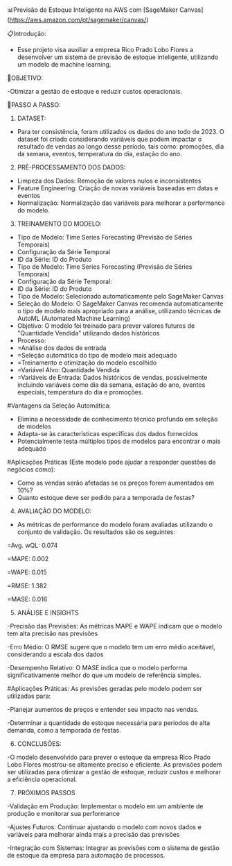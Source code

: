 📊Previsão de Estoque Inteligente na AWS com [SageMaker Canvas] (https://aws.amazon.com/pt/sagemaker/canvas/)

📋Introdução:

- Esse projeto visa auxiliar a empresa Rico Prado Lobo Flores a desenvolver um sistema de previsão de estoque inteligente, utilizando um modelo de machine learning.

🎯OBJETIVO:

-Otimizar a gestão de estoque e reduzir custos operacionais.

🚀PASSO A PASSO:

1. DATASET:
   
- Para ter consistência, foram utilizados os dados do ano todo de 2023. O dataset foi criado considerando variáveis que podem impactar o resultado de vendas ao longo desse período, tais como: promoções, dia da semana, eventos, temperatura do dia, estação do ano.

2. PRÉ-PROCESSAMENTO DOS DADOS:
   
- Limpeza dos Dados: Remoção de valores nulos e inconsistentes
- Feature Engineering: Criação de novas variáveis baseadas em datas e eventos
- Normalização: Normalização das variáveis para melhorar a performance do modelo.

3. TREINAMENTO DO MODELO:
   
- Tipo de Modelo: Time Series Forecasting (Previsão de Séries Temporais)
- Configuração da Série Temporal
- ID da Série: ID do Produto
- Tipo de Modelo: Time Series Forecasting (Previsão de Séries Temporais)
- Configuração da Série Temporal:
- ID da Série: ID do Produto
- Tipo de Modelo: Selecionado automaticamente pelo SageMaker Canvas
- Seleção do Modelo: O SageMaker Canvas recomenda automaticamente o tipo de modelo mais apropriado para a análise, utilizando técnicas de AutoML (Automated Machine Learning)
- Objetivo: O modelo foi treinado para prever valores futuros de "Quantidade Vendida" utilizando dados históricos
- Processo:
- =Análise dos dados de entrada
- =Seleção automática do tipo de modelo mais adequado
- =Treinamento e otimização do modelo escolhido
- =Variável Alvo: Quantidade Vendida
- =Variáveis de Entrada: Dados históricos de vendas, possivelmente incluindo variáveis como dia da semana, estação do ano, eventos especiais, temperatura do dia e promoções.

#Vantagens da Seleção Automática:

- Elimina a necessidade de conhecimento técnico profundo em seleção de modelos
- Adapta-se às características específicas dos dados fornecidos
- Potencialmente testa múltiplos tipos de modelos para encontrar o mais adequado

#Aplicações Práticas (Este modelo pode ajudar a responder questões de negócios como):

- Como as vendas serão afetadas se os preços forem aumentados em 10%?
- Quanto estoque deve ser pedido para a temporada de festas?

4. AVALIAÇÃO DO MODELO:
   
- As métricas de performance do modelo foram avaliadas utilizando o conjunto de validação. Os resultados são os seguintes:
  
 =Avg. wQL: 0.074
 
 =MAPE: 0.002
 
 =WAPE: 0.015
 
 =RMSE: 1.382
 
 =MASE: 0.016

5. ANÁLISE E INSIGHTS
   
-Precisão das Previsões: As métricas MAPE e WAPE indicam que o modelo tem alta precisão nas previsões

-Erro Médio: O RMSE sugere que o modelo tem um erro médio aceitável, considerando a escala dos dados

-Desempenho Relativo: O MASE indica que o modelo performa significativamente melhor do que um modelo de referência simples.

#Aplicações Práticas: As previsões geradas pelo modelo podem ser utilizadas para:

-Planejar aumentos de preços e entender seu impacto nas vendas.

-Determinar a quantidade de estoque necessária para períodos de alta demanda, como a temporada de festas.

6. CONCLUSÕES:
   
-O modelo desenvolvido para prever o estoque da empresa Rico Prado Lobo Flores mostrou-se altamente preciso e eficiente. As previsões podem ser utilizadas para otimizar a gestão de estoque, reduzir custos e melhorar a eficiência operacional.

7. PRÓXIMOS PASSOS
   
-Validação em Produção: Implementar o modelo em um ambiente de produção e monitorar sua performance

-Ajustes Futuros: Continuar ajustando o modelo com novos dados e variáveis para melhorar ainda mais a precisão das previsões

-Integração com Sistemas: Integrar as previsões com o sistema de gestão de estoque da empresa para automação de processos.
